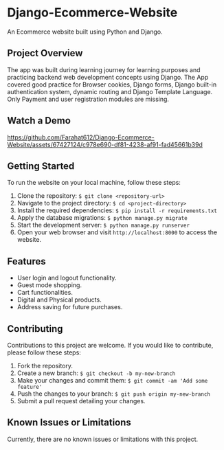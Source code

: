 # Django-Ecommerce-Website
An Ecommerce website built using Python and Django.


## Project Overview

The app was built during learning journey for learning purposes and practicing backend web development concepts using Django.
The App covered good practice for Browser cookies, Django forms, Django built-in authentication system, dynamic routing and Django Template Language.
Only Payment and user registration modules are missing.


## Watch a Demo

https://github.com/Farahat612/Django-Ecommerce-Website/assets/67427124/c978e690-df81-4238-af91-fad45661b39d



## Getting Started

To run the website on your local machine, follow these steps:

1. Clone the repository: `$ git clone <repository-url>`
2. Navigate to the project directory: `$ cd <project-directory>`
3. Install the required dependencies: `$ pip install -r requirements.txt`
4. Apply the database migrations: `$ python manage.py migrate`
5. Start the development server: `$ python manage.py runserver`
6. Open your web browser and visit `http://localhost:8000` to access the website.


## Features

- User login and logout functionality.
- Guest mode shopping.
- Cart functionalities.
- Digital and Physical products.
- Address saving for future purchases.



## Contributing

Contributions to this project are welcome. If you would like to contribute, please follow these steps:

1. Fork the repository.
2. Create a new branch: `$ git checkout -b my-new-branch`
3. Make your changes and commit them: `$ git commit -am 'Add some feature'`
4. Push the changes to your branch: `$ git push origin my-new-branch`
5. Submit a pull request detailing your changes.

## Known Issues or Limitations

Currently, there are no known issues or limitations with this project.

